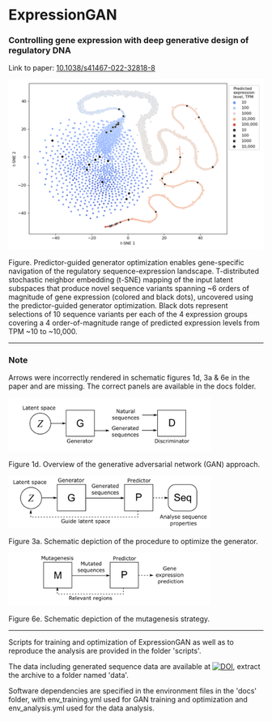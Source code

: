 # ExpressionGAN

### Controlling gene expression with deep generative design of regulatory DNA
Link to paper: [10.1038/s41467-022-32818-8](https://doi.org/10.1038/s41467-022-32818-8)

<img src="https://github.com/JanZrimec/ExpressionGAN/blob/main/docs/fig3c.png" width="600">

Figure. Predictor-guided generator optimization enables gene-specific navigation of the regulatory sequence-expression landscape. T-distributed stochastic neighbor embedding (t-SNE) mapping of the input latent subspaces that produce novel sequence variants spanning ~6 orders of magnitude of gene expression (colored and black dots), uncovered using the predictor-guided generator optimization. Black dots represent selections of 10 sequence variants per each of the 4 expression groups covering a 4 order-of-magnitude range of predicted expression levels from TPM ~10 to ~10,000.

------------
### Note
Arrows were incorrectly rendered in schematic figures 1d, 3a & 6e in the paper and are missing. The correct panels are available in the docs folder.

<img src="https://github.com/JanZrimec/ExpressionGAN/blob/main/docs/fig1d.png" width="400"> 

Figure 1d. Overview of the generative adversarial network (GAN) approach.


<img src="https://github.com/JanZrimec/ExpressionGAN/blob/main/docs/fig3a.png" width="400">

Figure 3a. Schematic depiction of the procedure to optimize the generator.


<img src="https://github.com/JanZrimec/ExpressionGAN/blob/main/docs/fig6e.png" width="400">

Figure 6e. Schematic depiction of the mutagenesis strategy.


------------
Scripts for training and optimization of ExpressionGAN as well as to reproduce the analysis are provided in the folder 'scripts'.

The data including generated sequence data are available at [![DOI](https://zenodo.org/badge/DOI/10.5281/zenodo.6811226.svg)](https://doi.org/10.5281/zenodo.6811226), extract the archive to a folder named 'data'.

Software dependencies are specified in the environment files in the 'docs' folder, with env_training.yml used for GAN training and optimization and env_analysis.yml used for the data analysis.
